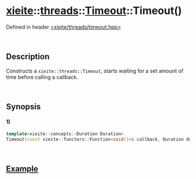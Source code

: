 # [xieite](../../../../../../xieite.md)\:\:[threads](../../../../../../threads.md)\:\:[Timeout](../../../../timeout.md)\:\:Timeout\(\)
Defined in header [<xieite/threads/timeout.hpp>](../../../../../../../include/xieite/threads/timeout.hpp)

&nbsp;

## Description
Constructs a `xieite::threads::Timeout`, starts waiting for a set amount of time before calling a callback.

&nbsp;

## Synopsis
#### 1)
```cpp
template<xieite::concepts::Duration Duration>
Timeout(const xieite::functors::Function<void()>& callback, Duration duration) noexcept;
```

&nbsp;

## [Example](../../../../timeout.md#Example)
